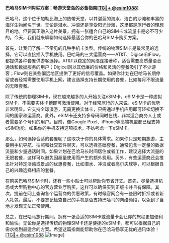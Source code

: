 **巴哈马SIM卡购买方案：畅游天堂岛的必备指南[[TG💪+ @esim1088](https://t.me/s/esim1088)]**

巴哈马，这个位于加勒比海上的热带天堂，以其湛蓝的海水、洁白的沙滩和丰富的海洋生物闻名于世。无论是潜水、冲浪还是享受阳光沙滩，这里都是旅行者的理想目的地。但要真正融入这片美景，拥有一张适合自己的SIM卡或流量卡是必不可少的。今天，我们就来聊聊如何选择最适合你的巴哈马SIM卡购买方案。

首先，让我们了解一下常见的几种手机卡类型。传统的物理SIM卡是最常见的选择，它可以直接插入手机使用。巴哈马的三大运营商——AT&T、Digicel和Flow，都提供各种套餐供游客选择。AT&T以稳定的网络连接著称，适合需要高质量语音通话和数据服务的用户；Digicel则以其低廉的价格和灵活的套餐吸引了不少游客；Flow则在某些偏远地区提供了更好的信号覆盖。如果你计划在巴哈马长期停留或者经常需要使用手机上网，建议选择支持长期使用的套餐，比如每月不限流量的无限套餐。

除了传统的物理SIM卡，现在越来越多的人开始关注eSIM卡。eSIM卡是一种虚拟SIM卡，不需要实体卡槽即可激活使用。对于经常旅行的人来说，eSIM卡的优势非常明显。它支持全球漫游，无需更换实体卡，只需通过手机应用即可轻松切换不同的国家和运营商。此外，eSIM卡还支持多号码同时在线，非常适合商务人士或者需要多个号码的用户。目前，像Google Pixel、iPhone等高端机型都已经支持eSIM功能，如果你的手机支持这项技术，不妨考虑一下eSIM卡。

那么，如何选择合适的套餐呢？这取决于你的具体需求。如果你只是短期旅游，主要用手机导航、拍照和社交软件聊天，可以选择基础套餐，通常包含一定量的数据流量和少量通话时间。如果计划在巴哈马长时间居住或者工作，建议选择大流量的无限套餐，这样可以避免因超量使用而产生的额外费用。另外，有些运营商还会推出针对特定活动或景点的优惠套餐，比如潜水、冲浪或者高尔夫球等，可以根据自己的兴趣选择相应的套餐。

在购买巴哈马SIM卡时，还有一些小贴士可以帮助你节省开支。首先，尽量选择机场或大型购物中心的官方营业厅购买，这样可以确保买到正版卡并且有保障。其次，提前在网上查询各个运营商的优惠政策，有时候官网会有一些限时折扣或者新人礼包。最后，不要忘记检查自己的手机是否支持巴哈马的网络频段，以免到了当地才发现无法正常使用。

总之，在巴哈马旅行期间，拥有一张合适的SIM卡或流量卡会让你的旅程更加便利和愉快。无论你是选择传统的物理SIM卡还是便捷的eSIM卡，都可以根据自己的需求找到最适合的方案。希望这篇指南能帮助你在巴哈马畅享无忧的通讯体验！[[TG💪+ @esim1088](https://t.me/s/esim1088) ![Image](https://i.postimg.cc/4NQfJmqS/Snipaste-2025-05-13-00-14-12.png)]